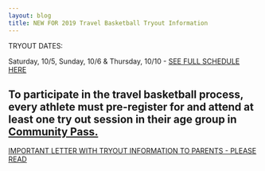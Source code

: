 ```yaml
---
layout: blog
title: NEW FOR 2019 Travel Basketball Tryout Information
---
```


TRYOUT DATES:

Saturday, 10/5, Sunday, 10/6 & Thursday, 10/10 - [SEE FULL SCHEDULE HERE](https://storage.googleapis.com/static.rutherford-nj.com/recreation/posts/2019%20Travel%20Bball%20schedule.pdf)

## To participate in the travel basketball process, every athlete must pre-register for and attend at least one try out session in their age group in [Community Pass.](https://register.communitypass.net/reg/index.cfm) 

[IMPORTANT LETTER WITH TRYOUT INFORMATION TO PARENTS - PLEASE READ](https://storage.googleapis.com/static.rutherford-nj.com/recreation/2019%20Travel%20Bball%20schedule.pdf)



